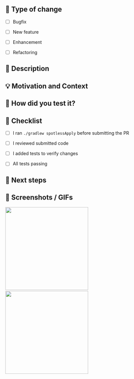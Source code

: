 ## :loudspeaker: Type of change
<!--- Put an `x` in the boxes that apply -->
- [ ] Bugfix
- [ ] New feature
- [ ] Enhancement
- [ ] Refactoring


## :scroll: Description
<!--- Describe your changes in detail -->


## :bulb: Motivation and Context
<!--- Why is this change required? What problem does it solve? -->
<!--- If it fixes an open issue, please link to the issue here. -->


## :green_heart: How did you test it?


## :pencil: Checklist
<!--- Put an `x` in the boxes that apply -->
- [ ] I ran `./gradlew spotlessApply` before submitting the PR
- [ ] I reviewed submitted code
- [ ] I added tests to verify changes
- [ ] All tests passing


## :crystal_ball: Next steps


## :camera_flash: Screenshots / GIFs
<!--- Mandatory for UI changes -->
<img src="https://your_image_url" width="260">&emsp;<img src="https://your_image_url" width="260">
